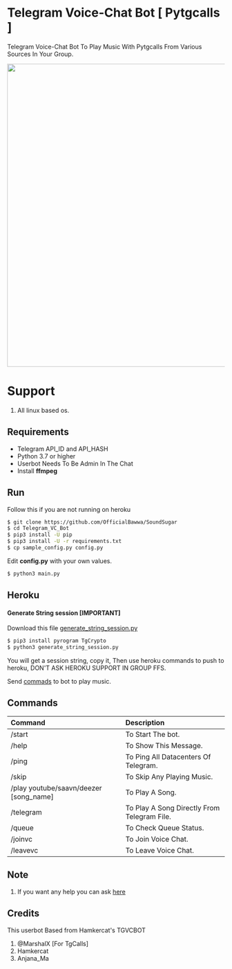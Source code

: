 # Telegram Voice-Chat Bot [ Pytgcalls ]

Telegram Voice-Chat Bot To Play Music With Pytgcalls From Various Sources In Your Group.

<img src="https://telegra.ph/file/0bd7df0446b7a521e5599.jpg" width="550" height="700">


# Support

1. All linux based os.


## Requirements

- Telegram API_ID and API_HASH
- Python 3.7 or higher 
- Userbot Needs To Be Admin In The Chat
- Install **ffmpeg**

## Run

Follow this if you are not running on heroku

```sh
$ git clone https://github.com/OfficialBawwa/SoundSugar
$ cd Telegram_VC_Bot
$ pip3 install -U pip
$ pip3 install -U -r requirements.txt
$ cp sample_config.py config.py
```
Edit **config.py** with your own values.

```sh
$ python3 main.py
```

## Heroku

#### Generate String session [IMPORTANT]

Download this file [generate_string_session.py](https://raw.githubusercontent.com/thehamkercat/Telegram_VC_Bot/master/generate_string_session.py)


```sh
$ pip3 install pyrogram TgCrypto
$ python3 generate_string_session.py
```
You will get a session string, copy it, Then use heroku commands to push to heroku, DON'T ASK HEROKU SUPPORT IN GROUP FFS. 




Send [commads](https://github.com/OfficialBawwa/SoundSugar/blob/master/README.md#commands) to bot to 
play music.


## Commands
Command | Description
:--- | :---
/start | To Start The bot.
/help | To Show This Message.
/ping | To Ping All Datacenters Of Telegram.
/skip | To Skip Any Playing Music.
/play youtube/saavn/deezer [song_name] | To Play A Song.
/telegram | To Play A Song Directly From Telegram File.
/queue | To Check Queue Status.
/joinvc | To Join Voice Chat.
/leavevc | To Leave Voice Chat.

## Note

1. If you want any help you can ask [here](https://t.me/HARP_Tech)

## Credits

This userbot Based from Hamkercat's TGVCBOT

1. @MarshalX [For TgCalls]
2. Hamkercat
3. Anjana_Ma
